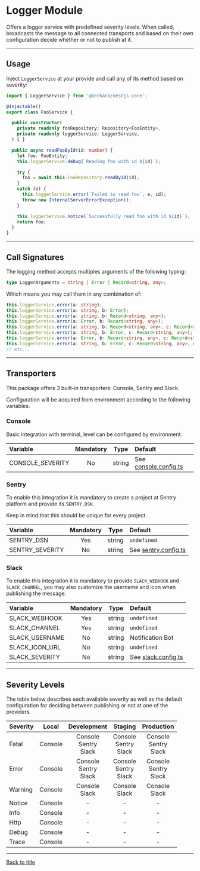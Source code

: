 # Logger Module

Offers a logger service with predefined severity levels. When called, broadcasts the message to all connected transports and based on their own configuration decide whether or not to publish at it.

---

## Usage

Inject `LoggerService` at your provide and call any of its method based on severity:

```ts
import { LoggerService } from '@bechara/nestjs-core';

@Injectable()
export class FooService {

  public constructor(
    private readonly fooRepository: Repository<FooEntity>,
    private readonly loggerService: LoggerService,
  ) { }

  public async readFooById(id: number) {
    let foo: FooEntity;
    this.loggerService.debug(`Reading foo with id ${id}`);

    try {
      foo = await this.FooRepository.readById(id);
    }
    catch (e) {
      this.loggerService.error(`Failed to read foo`, e, id);
      throw new InternalServerErrorException();
    }

    this.loggerService.notice(`Successfully read foo with id ${id}`);
    return foo;
  }
}
```

---

## Call Signatures

The logging method accepts multiples arguments of the following typing:

```ts
type LoggerArguments = string | Error | Record<string, any>;
```

Which means you may call them in any combination of:

```ts
this.loggerService.error(a: string);
this.loggerService.error(a: string, b: Error);
this.loggerService.error(a: string, b: Record<string, any>);
this.loggerService.error(a: Error, b: Record<string, any>);
this.loggerService.error(a: string, b: Record<string, any>, c: Record<string, any>);
this.loggerService.error(a: string, b: Error, c: Record<string, any>);
this.loggerService.error(a: Error, b: Record<string, any>, c: Record<string, any>);
this.loggerService.error(a: string, b: Error, c: Record<string, any>, d: Record<string, any>);
// etc...
```

---

## Transporters

This package offers 3 built-in transporters: Console, Sentry and Slack.

Configuration will be acquired from environment according to the following variables.

### Console

Basic integration with terminal, level can be configured by environment.

Variable | Mandatory | Type | Default
:--- | :---: | :---: | :---
CONSOLE_SEVERITY | No | string | See [console.config.ts](../../source/console/console.config.ts)


### Sentry

To enable this integration it is mandatory to create a project at Sentry platform and provide its `SENTRY_DSN`.

Keep in mind that this should be unique for every project.

Variable | Mandatory | Type | Default
:--- | :---: | :---: | :---
SENTRY_DSN | Yes | string | `undefined`
SENTRY_SEVERITY | No | string | See [sentry.config.ts](../../source/logger/sentry/sentry.config.ts)


### Slack

To enable this integration it is mandatory to provide `SLACK_WEBHOOK` and `SLACK_CHANNEL`, you may also customize the username and icon when publishing the message.

Variable | Mandatory | Type | Default
:--- | :---: | :---: | :---
SLACK_WEBHOOK | Yes | string | `undefined`
SLACK_CHANNEL | Yes | string | `undefined`
SLACK_USERNAME | No | string | Notification Bot
SLACK_ICON_URL | No | string | `undefined`
SLACK_SEVERITY | No | string | See [slack.config.ts](../../source/slack/slack.config.ts)

---

## Severity Levels

The table below describes each available severity as well as the default configuration for deciding between publishing or not at one of the providers.

Severity | Local | Development | Staging | Production
:--- | :---: | :---: | :---: | :---:
Fatal | Console | Console<br>Sentry<br>Slack | Console<br>Sentry<br>Slack | Console<br>Sentry<br>Slack
Error | Console | Console<br>Sentry<br>Slack | Console<br>Sentry<br>Slack | Console<br>Sentry<br>Slack
Warning | Console | Console<br>Slack | Console<br>Slack | Console<br>Slack
Notice | Console | - | -  | -
Info | Console | - | - | -
Http | Console | - | - | -
Debug | Console | - | - | -
Trace | Console | - | - | -

---

[Back to title](../../README.md)
